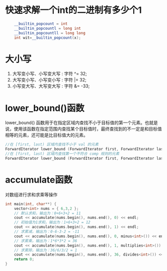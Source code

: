 # 快速求解一个int的二进制有多少个1
```C++
    __builtin_popcount = int
    __builtin_popcountl = long int
    __builtin_popcountll = long long
    int wit=__builtin_popcount(x);
```
# 大小写  
1. 大写变小写、小写变大写 : 字符 ^= 32;
2. 大写变小写、小写变小写 : 字符 |= 32;
3. 小写变大写、大写变大写 : 字符 &= -33;


# lower_bound()函数
lower_bound() 函数用于在指定区域内查找不小于目标值的第一个元素。也就是说，使用该函数在指定范围内查找某个目标值时，最终查找到的不一定是和目标值相等的元素，还可能是比目标值大的元素。
```c++
//在 [first, last) 区域内查找不小于 val 的元素
ForwardIterator lower_bound (ForwardIterator first, ForwardIterator last,const T& val);
//在 [first, last) 区域内查找第一个不符合 comp 规则的元素
ForwardIterator lower_bound (ForwardIterator first, ForwardIterator last,const T& val, Compare comp);x`
```


# accumulate函数 
对数组进行求和求乘等操作
```c++
int main(int, char**) {
    vector<int> nums = { 6,3,2 };
    // 默认求和，输出为：0+6+3+2 = 11
    cout << accumulate(nums.begin(), nums.end(), 0) << endl;
    // 初始值为1求和，输出为：1+6+3+2 = 12
    cout << accumulate(nums.begin(), nums.end(), 1) << endl;
    // 求累减，输出为：0-6-3-2 = -11
    cout << accumulate(nums.begin(), nums.end(), 0, minus<int>()) << endl;
    // 求累乘，输出为：1*6*3*2 = 36
    cout << accumulate(nums.begin(), nums.end(), 1, multiplies<int>()) << endl;
    // 求累除，输出为：36/6/3/2 = 1
    cout << accumulate(nums.begin(), nums.end(), 36, divides<int>()) << endl;
    return 0;
}
```